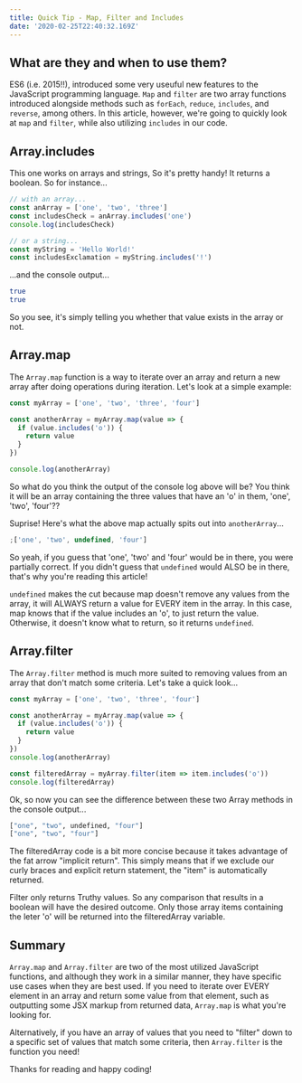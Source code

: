 ```yaml
---
title: Quick Tip - Map, Filter and Includes
date: '2020-02-25T22:40:32.169Z'
---
```


## What are they and when to use them?

ES6 (i.e. 2015!!), introduced some very useuful new features to the JavaScript programming language. `Map` and `filter` are two array functions introduced alongside methods such as `forEach`, `reduce`, `includes`, and `reverse`, among others. In this article, however, we're going to quickly look at `map` and `filter`, while also utilizing `includes` in our code.

## Array.includes

This one works on arrays and strings, So it's pretty handy! It returns a boolean. So for instance...

```javascript
// with an array...
const anArray = ['one', 'two', 'three']
const includesCheck = anArray.includes('one')
console.log(includesCheck)

// or a string...
const myString = 'Hello World!'
const includesExclamation = myString.includes('!')
```

...and the console output...

```bash
true
true
```

So you see, it's simply telling you whether that value exists in the array or not.

## Array.map

The `Array.map` function is a way to iterate over an array and return a new array after doing operations during iteration. Let's look at a simple example:

```javascript
const myArray = ['one', 'two', 'three', 'four']

const anotherArray = myArray.map(value => {
  if (value.includes('o')) {
    return value
  }
})

console.log(anotherArray)
```

So what do you think the output of the console log above will be? You think it will be an array containing the three values that have an 'o' in them, 'one', 'two', 'four'??

Suprise! Here's what the above map actually spits out into `anotherArray`...

```javascript
;['one', 'two', undefined, 'four']
```

So yeah, if you guess that 'one', 'two' and 'four' would be in there, you were partially correct. If you didn't guess that `undefined` would ALSO be in there, that's why you're reading this article!

`undefined` makes the cut because map doesn't remove any values from the array, it will ALWAYS return a value for EVERY item in the array. In this case, map knows that if the value includes an 'o', to just return the value. Otherwise, it doesn't know what to return, so it returns `undefined`.

## Array.filter

The `Array.filter` method is much more suited to removing values from an array that don't match some criteria. Let's take a quick look...

```javascript
const myArray = ['one', 'two', 'three', 'four']

const anotherArray = myArray.map(value => {
  if (value.includes('o')) {
    return value
  }
})
console.log(anotherArray)

const filteredArray = myArray.filter(item => item.includes('o'))
console.log(filteredArray)
```

Ok, so now you can see the difference between these two Array methods in the console output...

```bash
["one", "two", undefined, "four"]
["one", "two", "four"]
```

The filteredArray code is a bit more concise because it takes advantage of the fat arrow "implicit return". This simply means that if we exclude our curly braces and explicit return statement, the "item" is automatically returned.

Filter only returns Truthy values. So any comparison that results in a boolean will have the desired outcome. Only those array items containing the leter 'o' will be returned into the filteredArray variable.

## Summary

`Array.map` and `Array.filter` are two of the most utilized JavaScript functions, and although they work in a similar manner, they have specific use cases when they are best used. If you need to iterate over EVERY element in an array and return some value from that element, such as outputting some JSX markup from returned data, `Array.map` is what you're looking for.

Alternatively, if you have an array of values that you need to "filter" down to a specific set of values that match some criteria, then `Array.filter` is the function you need!

Thanks for reading and happy coding!
